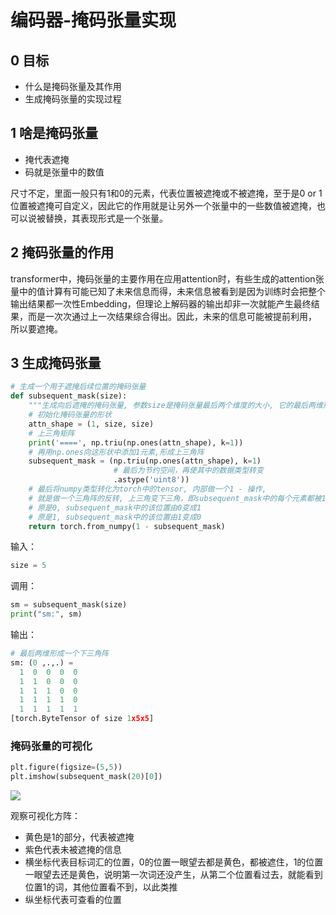# 编码器-掩码张量实现

## 0 目标

- 什么是掩码张量及其作用
- 生成掩码张量的实现过程

## 1 啥是掩码张量

- 掩代表遮掩
- 码就是张量中的数值

尺寸不定，里面一般只有1和0的元素，代表位置被遮掩或不被遮掩，至于是0 or 1位置被遮掩可自定义，因此它的作用就是让另外一个张量中的一些数值被遮掩，也可以说被替换，其表现形式是一个张量。

## 2 掩码张量的作用

transformer中，掩码张量的主要作用在应用attention时，有些生成的attention张量中的值计算有可能已知了未来信息而得，未来信息被看到是因为训练时会把整个输出结果都一次性Embedding，但理论上解码器的输出却非一次就能产生最终结果，而是一次次通过上一次结果综合得出。因此，未来的信息可能被提前利用， 所以要遮掩。

## 3 生成掩码张量

```python
# 生成一个用于遮掩后续位置的掩码张量
def subsequent_mask(size):
    """生成向后遮掩的掩码张量, 参数size是掩码张量最后两个维度的大小, 它的最后两维形成一个方阵"""
    # 初始化掩码张量的形状
    attn_shape = (1, size, size)
    # 上三角矩阵
    print('====', np.triu(np.ones(attn_shape), k=1))
    # 再用np.ones向这形状中添加1元素,形成上三角阵
    subsequent_mask = (np.triu(np.ones(attn_shape), k=1)
                       # 最后为节约空间，再使其中的数据类型转变
                       .astype('uint8'))
    # 最后将numpy类型转化为torch中的tensor, 内部做一个1 - 操作,
    # 就是做一个三角阵的反转, 上三角变下三角，即subsequent_mask中的每个元素都被1减，如：
    # 原是0, subsequent_mask中的该位置由0变成1
    # 原是1, subsequent_mask中的该位置由1变成0
    return torch.from_numpy(1 - subsequent_mask)
```

输入：

```python
size = 5
```

调用：

```python
sm = subsequent_mask(size)
print("sm:", sm)
```

输出：

```python
# 最后两维形成一个下三角阵
sm: (0 ,.,.) = 
  1  0  0  0  0
  1  1  0  0  0
  1  1  1  0  0
  1  1  1  1  0
  1  1  1  1  1
[torch.ByteTensor of size 1x5x5]
```

### 掩码张量的可视化

```python
plt.figure(figsize=(5,5))
plt.imshow(subsequent_mask(20)[0])
```

![](https://my-img.javaedge.com.cn/javaedge-blog/2025/03/0cd4959426b068d06f3ab5e403a3798b.png)

观察可视化方阵：

- 黄色是1的部分，代表被遮掩
- 紫色代表未被遮掩的信息
- 横坐标代表目标词汇的位置，0的位置一眼望去都是黄色，都被遮住，1的位置一眼望去还是黄色，说明第一次词还没产生，从第二个位置看过去，就能看到位置1的词，其他位置看不到，以此类推
- 纵坐标代表可查看的位置